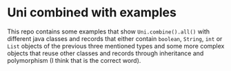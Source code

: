 # Uni combined with examples

This repo contains some examples that show `Uni.combine().all()` with different java classes and records that either contain `boolean`, `String`, `int` or `List` objects of the previous three mentioned types and some more complex objects that reuse other classes and records through inheritance and polymorphism (I think that is the correct word).
